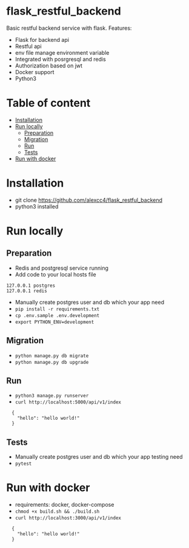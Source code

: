 # flask_restful_backend
Basic restful backend service with flask. Features:
  - Flask for backend api
  - Restful api
  - env file manage environment variable
  - Integrated with posrgresql and redis
  - Authorization based on jwt
  - Docker support
  - Python3

# Table of content
  - [Installation](#installation) 
  - [Run locally](#run-locally)
    - [Preparation](#preparation)
    - [Migration](#migration)
    - [Run](#run)
    - [Tests](#tests)
  - [Run with docker](#run-with-docker)

# Installation
  -  git clone https://github.com/alexcc4/flask_restful_backend
  -  python3 installed
  
# Run locally

## Preparation
  - Redis and postgresql service running
  - Add code  to your local hosts file
  ```
  127.0.0.1	postgres
  127.0.0.1	redis
  ```
  - Manually create postgres user and db which your app need
  - `pip install -r requirements.txt`
  - `cp .env.sample .env.development`
  - `export PYTHON_ENV=development`

## Migration
  - `python manage.py db migrate`
  - `python manage.py db upgrade`

## Run
  - `python3 manage.py runserver`
  - `curl http://localhost:5000/api/v1/index`
  ```
    {
      "hello": "hello world!"
    }
  ```
  
## Tests
  - Manually create postgres user and db which your app testing need
  - `pytest` 


# Run with docker
  - requirements: docker, docker-compose
  - `chmod +x build.sh && ./build.sh`
  - `curl http://localhost:3000/api/v1/index`
  ```
    {
      "hello": "hello world!"
    }